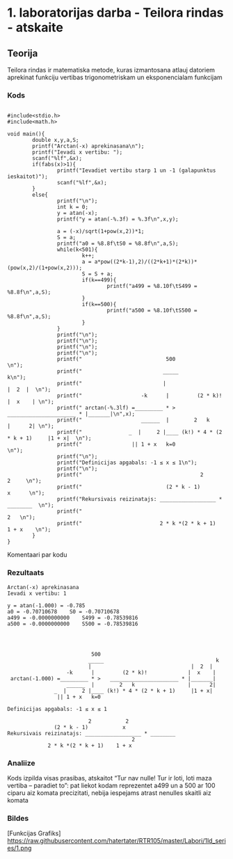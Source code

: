# 1. laboratorijas darba - Teilora rindas - atskaite

## Teorija

Teilora rindas ir matematiska metode, kuras izmantosana atlauj datoriem aprekinat funkciju vertibas trigonometriskam un eksponencialam funkcijam 

### Kods
```

#include<stdio.h>
#include<math.h>

void main(){
        double x,y,a,S;
        printf("Arctan(-x) aprekinasana\n");
        printf("Ievadi x vertibu: ");
        scanf("%lf",&x);
        if(fabs(x)>1){
                printf("Ievadiet vertibu starp 1 un -1 (galapunktus ieskaitot)");
                scanf("%lf",&x);
        }
        else{
                printf("\n");
                int k = 0;
                y = atan(-x);
                printf("y = atan(-%.3f) = %.3f\n",x,y);

                a = (-x)/sqrt(1+pow(x,2))*1;
                S = a;
                printf("a0 = %8.8f\tS0 = %8.8f\n",a,S);
                while(k<501){
                        k++;
                        a = a*pow((2*k-1),2)/((2*k+1)*(2*k))*(pow(x,2)/(1+pow(x,2)));
                        S = S + a;
                        if(k==499){
                                printf("a499 = %8.10f\tS499 = %8.8f\n",a,S);
                        }
                        if(k==500){
                                printf("a500 = %8.10f\tS500 = %8.8f\n",a,S);
                        }
                }
                printf("\n");
                printf("\n");
                printf("\n");
                printf("\n");
                printf("                           500                                      \n");
                printf("                          _____                                    k\n");
                printf("                          |                                |  2  |  \n");
                printf("                   -k      |         (2 * k)!             |  x    | \n");
                printf(" arctan(-%.3lf) =_________ * >   ______________________ * |_______|\n",x);
                printf("                   ______  |        2   k                 |      2| \n");
                printf("               _  |     2 |____ (k!) * 4 * (2 * k + 1)     |1 + x|  \n");
                printf("                || 1 + x   k=0                                      \n");
                printf("\n");
                printf("Definicijas apgabals: -1 ≤ x ≤ 1\n");
                printf("\n");
                printf("                                      2           2     \n");
                printf("                           (2 * k - 1)           x      \n");
                printf("Rekursivais reizinatajs: __________________ * ________  \n");
                printf("                                                    2   \n");
                printf("                         2 * k *(2 * k + 1)    1 + x    \n");
        }
}

```
Komentaari par kodu  


### Rezultaats
```
Arctan(-x) aprekinasana
Ievadi x vertibu: 1

y = atan(-1.000) = -0.785
a0 = -0.70710678	S0 = -0.70710678
a499 = -0.0000000000	S499 = -0.78539816
a500 = -0.0000000000	S500 = -0.78539816




                           500                                      
                          _____                                    k
                          |                                |  2  |  
                   -k      |         (2 * k)!             |  x    | 
 arctan(-1.000) =_________ * >   ______________________ * |_______|
                   ______  |        2   k                 |      2| 
               _  |     2 |____ (k!) * 4 * (2 * k + 1)     |1 + x|  
                || 1 + x   k=0                                      

Definicijas apgabals: -1 ≤ x ≤ 1

			              2           2     
			   (2 * k - 1)           x      
Rekursivais reizinatajs: __________________ * ________  
			                            2   
			 2 * k *(2 * k + 1)    1 + x    
```

### Analiize

Kods izpilda visas prasibas, atskaitot “Tur nav nulle! Tur ir loti, loti maza vertiba – paradiet to”: pat liekot kodam reprezentet a499 un a 500 ar 100 ciparu aiz komata precizitati, nebija iespejams atrast nenulles skaitli aiz komata

### Bildes
[Funkcijas Grafiks] https://raw.githubusercontent.com/hatertater/RTR105/master/Labori/1ld_series/1.png
